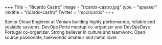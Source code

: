 +++
Title = "Ricardo Castro"
image = "ricardo-castro.jpg"
type = "speaker"
linktitle = "ricardo-castro"
Twitter = "mccricardo"
+++

Senior Cloud Engineer at Veniam building highly performance, reliable and scalable systems. DevOps Porto meetup co-organizer and DevOpsDays Portugal co-organizer. Strong believer in culture and teamwork. Open source passionate, taekwondo amateur and metal lover.
